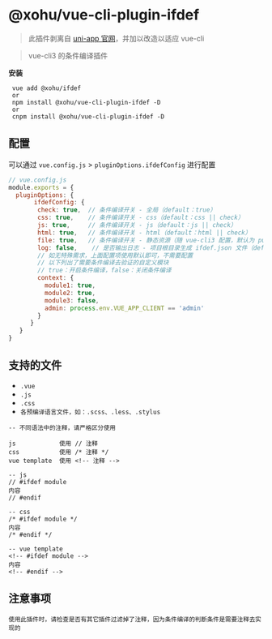 # @xohu/vue-cli-plugin-ifdef
> 此插件剥离自 [uni-app 官网](https://uniapp.dcloud.io/platform?id=%e6%9d%a1%e4%bb%b6%e7%bc%96%e8%af%91 "demo")，并加以改造以适应 vue-cli

> vue-cli3 的条件编译插件

 **安装**

 ```
  vue add @xohu/ifdef
  or
  npm install @xohu/vue-cli-plugin-ifdef -D
  or
  cnpm install @xohu/vue-cli-plugin-ifdef -D
  ```

  ## 配置
可以通过 `vue.config.js` > `pluginOptions.ifdefConfig` 进行配置

``` js
// vue.config.js
module.exports = {
  pluginOptions: {
       ifdefConfig: {
        check: true,  // 条件编译开关 - 全局（default：true）
        css: true,    // 条件编译开关 - css（default：css || check）
        js: true,     // 条件编译开关 - js（default：js || check）
        html: true,   // 条件编译开关 - html（default：html || check）
        file: true,   // 条件编译开关 - 静态资源（随 vue-cli3 配置，默认为 public 目录）（default：file || check）
        log: false,    // 是否输出日志 - 项目根目录生成 ifdef.json 文件（default：log || false）
        // 如无特殊需求，上面配置项使用默认即可，不需要配置
        // 以下列出了需要条件编译去验证的自定义模块
        // true：开启条件编译，false：关闭条件编译
        context: {
          module1: true,
          module2: true,
          module3: false,
          admin: process.env.VUE_APP_CLIENT == 'admin'
        }
      }
   }
}
```

## 支持的文件
- `.vue`
- `.js`
- `.css`
- `各预编译语言文件，如：.scss、.less、.stylus`
```
-- 不同语法中的注释，请严格区分使用

js            使用 // 注释
css           使用 /* 注释 */
vue template  使用 <!-- 注释 -->

-- js 
// #ifdef module
内容
// #endif

-- css 
/* #ifdef module */
内容
/* #endif */

-- vue template 
<!-- #ifdef module -->
内容
<!-- #endif -->
```

## 注意事项
```
使用此插件时，请检查是否有其它插件过滤掉了注释，因为条件编译的判断条件是需要注释去实现的
```
